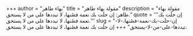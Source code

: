 +++
author = "بهاء طاهر"
title = "مقولة بهاء طاهر"
description = "مقولة بهاء طاهر: إن حلَت بك نعمة فصُنها، لا تبددها على من لا يستحق."
quote = '''إن حلَت بك نعمة فصُنها، لا تبددها على من لا يستحق.'''
slug = "إن-حلَت-بك-نعمة-فصُنها،-لا-تبددها-على-من-لا-يستحق"
+++
إن حلَت بك نعمة فصُنها، لا تبددها على من لا يستحق.
